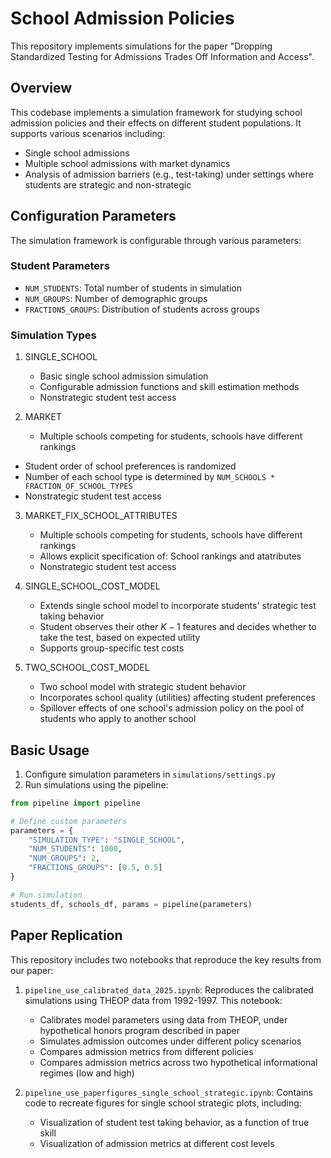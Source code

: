 # School Admission Policies 

This repository implements simulations for the paper "Dropping Standardized Testing for Admissions Trades Off Information and Access". 

## Overview

This codebase implements a simulation framework for studying school admission policies and their effects on different student populations. It supports various scenarios including:
- Single school admissions
- Multiple school admissions with market dynamics
- Analysis of admission barriers (e.g., test-taking) under settings where students are strategic and non-strategic

## Configuration Parameters

The simulation framework is configurable through various parameters:

### Student Parameters
- `NUM_STUDENTS`: Total number of students in simulation
- `NUM_GROUPS`: Number of demographic groups
- `FRACTIONS_GROUPS`: Distribution of students across groups

### Simulation Types

1. SINGLE_SCHOOL
   - Basic single school admission simulation
   - Configurable admission functions and skill estimation methods
   - Nonstrategic student test access

2. MARKET
   - Multiple schools competing for students, schools have different rankings
  - Student order of school preferences is randomized
  - Number of each school type is determined by `NUM_SCHOOLS * FRACTION_OF_SCHOOL_TYPES`
  - Nonstrategic student test access

3. MARKET_FIX_SCHOOL_ATTRIBUTES
   - Multiple schools competing for students, schools have different rankings
   - Allows explicit specification of: School rankings and atatributes
   - Nonstrategic student test access

4. SINGLE_SCHOOL_COST_MODEL
   - Extends single school model to incorporate students' strategic test taking behavior
   - Student observes their other $K-1$ features and decides whether to take the test, based on expected utility
   - Supports group-specific test costs 



5. TWO_SCHOOL_COST_MODEL
   - Two school model with strategic student behavior
   - Incorporates school quality (utilities) affecting student preferences
   - Spillover effects of one school's admission policy on the pool of students who apply to another school

## Basic Usage

1. Configure simulation parameters in `simulations/settings.py`
2. Run simulations using the pipeline:

```python
from pipeline import pipeline

# Define custom parameters
parameters = {
    "SIMULATION_TYPE": "SINGLE_SCHOOL",
    "NUM_STUDENTS": 1000,
    "NUM_GROUPS": 2,
    "FRACTIONS_GROUPS": [0.5, 0.5]
}

# Run simulation
students_df, schools_df, params = pipeline(parameters)
```

## Paper Replication

This repository includes two notebooks that reproduce the key results from our paper:

1. `pipeline_use_calibrated_data_2025.ipynb`: Reproduces the calibrated simulations using THEOP data from 1992-1997. This notebook:
   - Calibrates model parameters using data from THEOP, under hypothetical honors program described in paper
   - Simulates admission outcomes under different policy scenarios
   - Compares admission metrics from different policies
   - Compares admission metrics across two hypothetical informational regimes (low and high)

2. `pipeline_use_paperfigures_single_school_strategic.ipynb`: Contains code to recreate figures for single school strategic plots, including:
   - Visualization of student test taking behavior, as a function of true skill
   - Visualization of admission metrics at different cost levels


